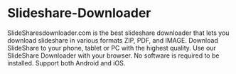 # Slideshare-Downloader
SlideSharesdownloader.com is the best slideshare downloader that lets you download slideshare in various formats ZIP, PDF, and IMAGE. Download SlideShare to your phone, tablet or PC with the highest quality. Use our SlideShare Downloader with your browser. No software is required to be installed. Support both Android and iOS.


